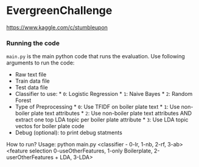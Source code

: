 EvergreenChallenge
==================

https://www.kaggle.com/c/stumbleupon

### Running the code

`main.py` is the main python code that runs the evaluation. Use following arguments to run the code:
   * Raw text file
   * Train data file
   * Test data file
   * Classifier to use:
    * `0`: Logistic Regression
    * `1`: Naive Bayes
    * `2`: Random Forest
   * Type of Preprocessing
    * `0`: Use TFIDF on boiler plate text
    * `1`: Use non-boiler plate text attributes
    * `2`: Use non-boiler plate text attributes AND extract one top LDA topic per boiler plate attribute
    * `3`: Use LDA topic vectos for boiler  plate code
   * Debug (optional): to print debug statments 
  
How to run?
Usage: python main.py <rawData> <trainFile> <testFile> <classifier - 0-lr, 1-nb, 2-rf, 3-ab>
<feature selection 0-useOtherFeatures, 1-only Boilerplate, 2-userOtherFeatures + LDA, 3-LDA>

